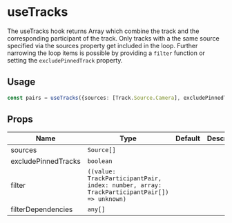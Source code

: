 <!--
!!!! Autogenerated File !!!!
This file was created by @livekit/components-docs-gen and should not be changed manually.
The contents of this file can be replaced at any time which would lead to the loss of all manual changes.
-->

# useTracks

The useTracks hook returns Array<TrackParticipantPair> which combine the track and the corresponding participant of the track. Only tracks with a the same source specified via the sources property get included in the loop. Further narrowing the loop items is possible by providing a `filter` function or setting the `excludePinnedTrack` property.

## Usage

```ts
const pairs = useTracks({sources: [Track.Source.Camera], excludePinnedTracks: false})
```

<!--USAGE_INSERT_MARKER-->


## Props

| Name | Type | Default | Description |
| --- | --- | --- | --- |
| sources | `Source[]` |  |  |
| excludePinnedTracks | `boolean` |  |  |
| filter | `((value: TrackParticipantPair, index: number, array: TrackParticipantPair[]) => unknown)` |  |  |
| filterDependencies | `any[]` |  |  |

